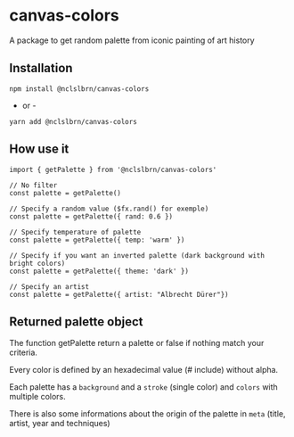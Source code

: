# canvas-colors

A package to get random palette from iconic painting of art history

## Installation

```
npm install @nclslbrn/canvas-colors
```

- or - 
```
yarn add @nclslbrn/canvas-colors
```


## How use it

```
import { getPalette } from '@nclslbrn/canvas-colors'

// No filter
const palette = getPalette()

// Specify a random value ($fx.rand() for exemple)
const palette = getPalette({ rand: 0.6 }) 

// Specify temperature of palette
const palette = getPalette({ temp: 'warm' })

// Specify if you want an inverted palette (dark background with bright colors)
const palette = getPalette({ theme: 'dark' })

// Specify an artist
const palette = getPalette({ artist: "Albrecht Dürer"})
``` 


## Returned palette object

The function getPalette return a palette or false if nothing match your criteria.

Every color is defined by an hexadecimal value (# include) without alpha.

Each palette has a `background` and a `stroke` (single color) and `colors` with multiple colors.

There is also some informations about the origin of the palette in `meta` (title, artist, year and techniques)  